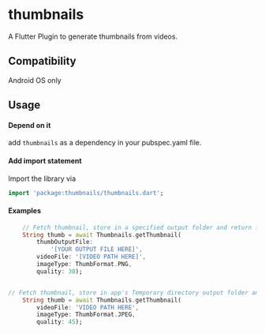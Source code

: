 # thumbnails

A Flutter Plugin to generate thumbnails from videos.

## Compatibility
Android OS only

## Usage

#### Depend on it
add `thumbnails` as a dependency in your pubspec.yaml file.

#### Add import statement
Import the library via
``` dart
import 'package:thumbnails/thumbnails.dart';
```

#### Examples
``` dart
    // Fetch thumbnail, store in a specified output folder and return file path
    String thumb = await Thumbnails.getThumbnail(
        thumbOutputFile:
            '[YOUR OUTPUT FILE HERE]',
        videoFile: '[VIDEO PATH HERE]',
        imageType: ThumbFormat.PNG,
        quality: 30);


// Fetch thumbnail, store in app's Temporary directory output folder and return file path
    String thumb = await Thumbnails.getThumbnail(
        videoFile: 'VIDEO PATH HERE',
        imageType: ThumbFormat.JPEG,
        quality: 45);

```